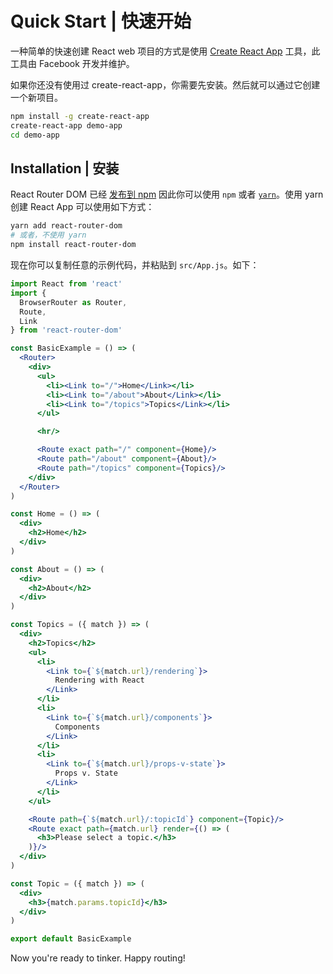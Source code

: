 # Quick Start | 快速开始

一种简单的快速创建 React web 项目的方式是使用 [Create React App][crapp] 工具，此工具由 Facebook 开发并维护。

如果你还没有使用过 create-react-app，你需要先安装。然后就可以通过它创建一个新项目。

```sh
npm install -g create-react-app
create-react-app demo-app
cd demo-app
```

## Installation | 安装

React Router DOM 已经 [发布到 npm](https://npm.im/react-router-dom) 因此你可以使用 `npm` 或者 [`yarn`](https://yarnpkg.com)。使用 yarn 创建 React App 可以使用如下方式：

```sh
yarn add react-router-dom
# 或者，不使用 yarn
npm install react-router-dom
```

现在你可以复制任意的示例代码，并粘贴到 `src/App.js`。如下：

```jsx
import React from 'react'
import {
  BrowserRouter as Router,
  Route,
  Link
} from 'react-router-dom'

const BasicExample = () => (
  <Router>
    <div>
      <ul>
        <li><Link to="/">Home</Link></li>
        <li><Link to="/about">About</Link></li>
        <li><Link to="/topics">Topics</Link></li>
      </ul>

      <hr/>

      <Route exact path="/" component={Home}/>
      <Route path="/about" component={About}/>
      <Route path="/topics" component={Topics}/>
    </div>
  </Router>
)

const Home = () => (
  <div>
    <h2>Home</h2>
  </div>
)

const About = () => (
  <div>
    <h2>About</h2>
  </div>
)

const Topics = ({ match }) => (
  <div>
    <h2>Topics</h2>
    <ul>
      <li>
        <Link to={`${match.url}/rendering`}>
          Rendering with React
        </Link>
      </li>
      <li>
        <Link to={`${match.url}/components`}>
          Components
        </Link>
      </li>
      <li>
        <Link to={`${match.url}/props-v-state`}>
          Props v. State
        </Link>
      </li>
    </ul>

    <Route path={`${match.url}/:topicId`} component={Topic}/>
    <Route exact path={match.url} render={() => (
      <h3>Please select a topic.</h3>
    )}/>
  </div>
)

const Topic = ({ match }) => (
  <div>
    <h3>{match.params.topicId}</h3>
  </div>
)

export default BasicExample
```

Now you're ready to tinker. Happy routing!

  [crapp]:https://github.com/facebookincubator/create-react-app
